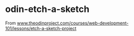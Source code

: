 # odin-etch-a-sketch
From www.theodinproject.com/courses/web-development-101/lessons/etch-a-sketch-project
